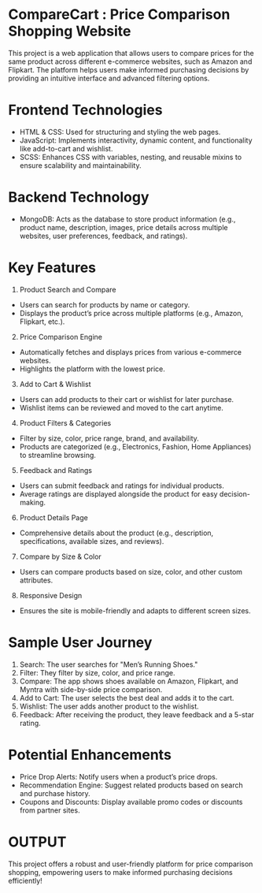 # CompareCart : Price Comparison Shopping Website
This project is a web application that allows users to compare prices for the same product across different e-commerce websites, such as Amazon and Flipkart. The platform helps users make informed purchasing decisions by providing an intuitive interface and advanced filtering options.



# Frontend Technologies
- HTML & CSS: Used for structuring and styling the web pages.
- JavaScript: Implements interactivity, dynamic content, and functionality like add-to-cart and wishlist.
- SCSS: Enhances CSS with variables, nesting, and reusable mixins to ensure scalability and maintainability.



# Backend Technology
- MongoDB: Acts as the database to store product information (e.g., product name, description, images, price details across multiple websites, user preferences, feedback, and ratings).



# Key Features

1. Product Search and Compare
- Users can search for products by name or category.
- Displays the product’s price across multiple platforms (e.g., Amazon, Flipkart, etc.).
  
2. Price Comparison Engine
- Automatically fetches and displays prices from various e-commerce websites.
- Highlights the platform with the lowest price.
  
3. Add to Cart & Wishlist
- Users can add products to their cart or wishlist for later purchase.
- Wishlist items can be reviewed and moved to the cart anytime.

4. Product Filters & Categories
- Filter by size, color, price range, brand, and availability.
- Products are categorized (e.g., Electronics, Fashion, Home Appliances) to streamline browsing.

5. Feedback and Ratings
- Users can submit feedback and ratings for individual products.
- Average ratings are displayed alongside the product for easy decision-making.

6. Product Details Page
- Comprehensive details about the product (e.g., description, specifications, available sizes, and reviews).

7. Compare by Size & Color
- Users can compare products based on size, color, and other custom attributes.

8. Responsive Design
- Ensures the site is mobile-friendly and adapts to different screen sizes.



# Sample User Journey
1. Search: The user searches for "Men’s Running Shoes."
2. Filter: They filter by size, color, and price range.
3. Compare: The app shows shoes available on Amazon, Flipkart, and Myntra with side-by-side price comparison.
4. Add to Cart: The user selects the best deal and adds it to the cart.
5. Wishlist: The user adds another product to the wishlist.
6. Feedback: After receiving the product, they leave feedback and a 5-star rating.



# Potential Enhancements
- Price Drop Alerts: Notify users when a product’s price drops.
- Recommendation Engine: Suggest related products based on search and purchase history.
- Coupons and Discounts: Display available promo codes or discounts from partner sites.



# OUTPUT



This project offers a robust and user-friendly platform for price comparison shopping, empowering users to make informed purchasing decisions efficiently!







